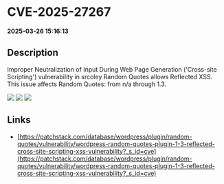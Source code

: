 # CVE-2025-27267

**2025-03-26 15:16:13**

## Description
Improper Neutralization of Input During Web Page Generation ('Cross-site Scripting') vulnerability in srcoley Random Quotes allows Reflected XSS. This issue affects Random Quotes: from n/a through 1.3.

![](https://img.shields.io/static/v1?label=Score&message=7.1&color=red)
![](https://img.shields.io/static/v1?label=Severity&message=HIGH&color=red)
![](https://img.shields.io/static/v1?label=CWE&message=XSS&color=green)

## Links
- [https://patchstack.com/database/wordpress/plugin/random-quotes/vulnerability/wordpress-random-quotes-plugin-1-3-reflected-cross-site-scripting-xss-vulnerability?_s_id=cve](https://patchstack.com/database/wordpress/plugin/random-quotes/vulnerability/wordpress-random-quotes-plugin-1-3-reflected-cross-site-scripting-xss-vulnerability?_s_id=cve)
